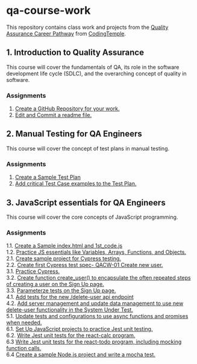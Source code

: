 # qa-course-work  
This repository contains class work and projects from the [Quality Assurance Career Pathway](https://codingtemple.disco.co/p/quality-assurance-1y4z4/dashboard) from [CodingTemple](https://codingtemple.disco.co/home).  

## 1. Introduction to Quality Assurance  
This course will cover the fundamentals of QA, its role in the software development life cycle (SDLC), and the overarching concept of quality in software.  
### Assignments  
1. [Create a GitHub Repository for your work.](https://github.com/sjcswank/qa-course-work/)  
2. [Edit and Commit a readme file.](https://github.com/sjcswank/qa-course-work/commit/6f695d2218ccd10b94a1b18da71ac48a8602c00b)  

## 2. Manual Testing for QA Engineers  
This course will cover the concept of test plans in manual testing.  
### Assignments  
1. [Create a Sample Test Plan](https://github.com/sjcswank/qa-course-work/commit/fd309fbc70ef2568dac30c67f249c7189e84f4f6)  
2. [Add critical Test Case examples to the Test Plan.](https://github.com/sjcswank/qa-course-work/commit/a6faa854254bb01792e1074ca0881eff69560a56)  

## 3. JavaScript essentials for QA Engineers  
This course will cover the core concepts of JavaScript programming.  
### Assignments  
1.1. [Create a Sample index.html and 1st_code.js](https://github.com/sjcswank/qa-course-work/commit/e135d584261aae1ede6866efc714b06ccde8e2ac)\
1.2. [Practice JS essentials like Variables, Arrays, Functions, and Objects.](https://github.com/sjcswank/qa-course-work/commit/f6e8b77d0d38cd00c4a34ba0b4d4f099405f7ee7)\
2.1. [Create sample project for Cypress testing.](https://github.com/sjcswank/qa-course-work/commit/2022562973337a375eb122626aa52793af4e15e4)\
2.2. [Create first Cypress test spec- QACW-01 Create new user.](https://github.com/sjcswank/qa-course-work/commit/71edeeee3fd8391b7f41c0a84d9cbc1810285a3c)\
3.1. [Practice Cypress.](https://github.com/sjcswank/qa-course-work/commit/832b3e522a49d198a170b1893b14528a2e290b68)\
3.2. [Create function create_user() to encapsulate the often repeated steps of creating a user on the Sign Up page.](https://github.com/sjcswank/qa-course-work/commit/5286ad41ad94bdec261b2fafcc18fb6fa3589db3)\
3.3. [Parameterze tests on the Sign Up page.](https://github.com/sjcswank/qa-course-work/commit/b2eb8108c3e9fa9cebc730ac5eb268b4bf6b45cf)\
4.1. [Add tests for the new /delete-user api endpoint](https://github.com/sjcswank/qa-course-work/commit/557db5c027bf01ef161f06faeacdc37060eebd9c)\
4.2. [Add server management and update data management to use new delete-user functionality in the System Under Test.](https://github.com/sjcswank/qa-course-work/commit/e726ba7675c77afbd1102c6cd8914088ef86e8d9)\
5.1. [Update tests and configurations to use async functions and promises when needed.](https://github.com/sjcswank/qa-course-work/commit/e1110ee9c1ce4bfc64492a97b46c142024277f20)\
6.1. [Set Up JavaScript projects to practice Jest unit testing.](https://github.com/sjcswank/qa-course-work/commit/9d8f78367066086db24588e5b78ed81c32fc07c7)\
6.2. [Write Jest unit tests for the react-calc program.](https://github.com/sjcswank/react-calc/commit/e3fc51719e830360d6ac1e8d851a3fe1da0248f1)\
6.3 [Write Jest unit tests for the react-todo program, including mocking function calls.](https://github.com/sjcswank/react-todo/pull/1/commits/c3ef07075c443385cf159025c14530f6de9fa9c0#diff-1133360bb31a84b44b8ba3594699908403d51883ab090c51914001e679004a5e)\
6.4 [Create a sample Node.js project and write a mocha test.](https://github.com/sjcswank/qa-course-work/pull/3/commits/e6bde12532155e1381b34ac8d274e2fa5ff335be)
